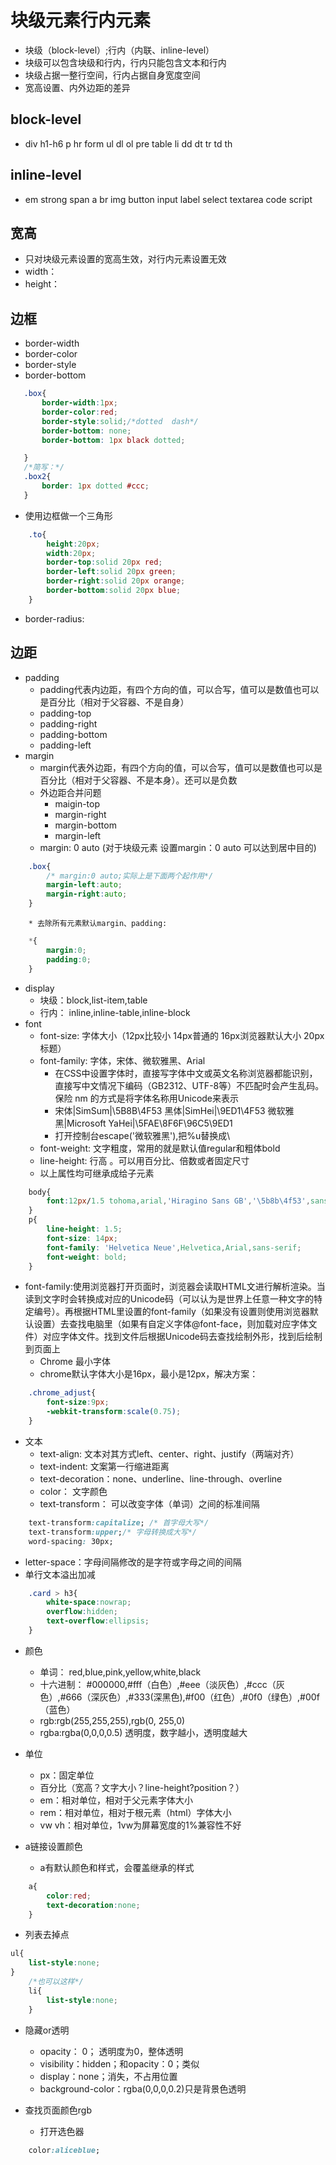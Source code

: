 # 块级元素行内元素
* 块级（block-level）;行内（内联、inline-level）
* 块级可以包含块级和行内，行内只能包含文本和行内
* 块级占据一整行空间，行内占据自身宽度空间
* 宽高设置、内外边距的差异
## block-level
* div h1-h6 p hr form ul dl ol pre table li dd dt tr td th
## inline-level
* em strong span a br img button input label select textarea code script
## 宽高
* 只对块级元素设置的宽高生效，对行内元素设置无效
* width：
* height：
## 边框
* border-width
* border-color
* border-style
* border-bottom
```css
   .box{
       border-width:1px;
       border-color:red;
       border-style:solid;/*dotted  dash*/
       border-bottom: none;
       border-bottom: 1px black dotted;

   }
   /*简写：*/
   .box2{
       border: 1px dotted #ccc;
   }

```
* 使用边框做一个三角形
```css
    .to{
        height:20px;
        width:20px;
        border-top:solid 20px red;
        border-left:solid 20px green;
        border-right:solid 20px orange;
        border-bottom:solid 20px blue;
    }
```
* border-radius:
## 边距
* padding
    * padding代表内边距，有四个方向的值，可以合写，值可以是数值也可以是百分比（相对于父容器、不是自身） 
    * padding-top
    * padding-right
    * padding-bottom
    * padding-left
* margin
    * margin代表外边距，有四个方向的值，可以合写，值可以是数值也可以是百分比（相对于父容器、不是本身）。还可以是负数
    * 外边距合并问题
        * maigin-top
        * margin-right
        * margin-bottom
        * margin-left
    * margin: 0 auto  (对于块级元素 设置margin：0 auto 可以达到居中目的)
```css
    .box{
        /* margin:0 auto;实际上是下面两个起作用*/
        margin-left:auto;
        margin-right:auto;
    }

```
        * 去除所有元素默认margin、padding:
```css
    *{
        margin:0;
        padding:0;
    }
```
* display
    * 块级：block,list-item,table
    * 行内： inline,inline-table,inline-block
* font
    * font-size: 字体大小（12px比较小  14px普通的 16px浏览器默认大小 20px标题）
    * font-family: 字体，宋体、微软雅黑、Arial
        *  在CSS中设置字体时，直接写字体中文或英文名称浏览器都能识别，直接写中文情况下编码（GB2312、UTF-8等）不匹配时会产生乱码。保险 nm  的方式是将字体名称用Unicode来表示
        * 宋体|SimSum|\5B8B\4F53 黑体|SimHei|\9ED1\4F53 微软雅黑|Microsoft YaHei|\5FAE\8F6F\96C5\9ED1
        * 打开控制台escape('微软雅黑'),把%u替换成\
    * font-weight: 文字粗度，常用的就是默认值regular和粗体bold
    * line-height: 行高 。可以用百分比、倍数或者固定尺寸
    * 以上属性均可继承成给子元素
```css
    body{
        font:12px/1.5 tohoma,arial,'Hiragino Sans GB','\5b8b\4f53',sans-serif;
    }
    p{
        line-height: 1.5;
        font-size: 14px;
        font-family: 'Helvetica Neue',Helvetica,Arial,sans-serif;
        font-weight: bold;
    }
```
* font-family:使用浏览器打开页面时，浏览器会读取HTML文进行解析渲染。当读到文字时会转换成对应的Unicode码（可以认为是世界上任意一种文字的特定编号）。再根据HTML里设置的font-family（如果没有设置则使用浏览器默认设置）去查找电脑里（如果有自定义字体@font-face，则加载对应字体文件）对应字体文件。找到文件后根据Unicode码去查找绘制外形，找到后绘制到页面上
    * Chrome 最小字体
    * chrome默认字体大小是16px，最小是12px，解决方案：
```css
    .chrome_adjust{
        font-size:9px;
        -webkit-transform:scale(0.75);
    }
```
* 文本
    * text-align: 文本对其方式left、center、right、justify（两端对齐）
    * text-indent: 文案第一行缩进距离
    * text-decoration：none、underline、line-through、overline
    * color： 文字颜色
    * text-transform： 可以改变字体（单词）之间的标准间隔   
```css
    text-transform:capitalize; /* 首字母大写*/
    text-transform:upper;/* 字母转换成大写*/
    word-spacing: 30px;
```
* letter-space：字母间隔修改的是字符或字母之间的间隔
* 单行文本溢出加减
```css
    .card > h3{
        white-space:nowrap;
        overflow:hidden;
        text-overflow:ellipsis;
    }
```
* 颜色
    *  单词： red,blue,pink,yellow,white,black
    *  十六进制： #000000,#fff（白色）,#eee（淡灰色）,#ccc（灰色）,#666（深灰色）,#333(深黑色),#f00（红色）,#0f0（绿色）,#00f（蓝色）
    *  rgb:rgb(255,255,255),rgb(0, 255,0)
    *  rgba:rgba(0,0,0,0.5) 透明度，数字越小，透明度越大

* 单位
    * px：固定单位
    * 百分比（宽高？文字大小？line-height?position？）
    * em：相对单位，相对于父元素字体大小
    * rem：相对单位，相对于根元素（html）字体大小
    * vw vh：相对单位，1vw为屏幕宽度的1%兼容性不好

* a链接设置颜色
    * a有默认颜色和样式，会覆盖继承的样式
```css
    a{
        color:red;
        text-decoration:none;
    }
```

* 列表去掉点
```css
ul{
    list-style:none;
}
    /*也可以这样*/
    li{
        list-style:none;
    }
```

* 隐藏or透明
    * opacity： 0； 透明度为0，整体透明
    * visibility：hidden；和opacity：0；类似
    * display：none；消失，不占用位置
    * background-color：rgba(0,0,0,0.2)只是背景色透明

* 查找页面颜色rgb
    * 打开选色器
```css
    color:aliceblue;
```